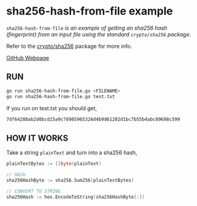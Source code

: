 # sha256-hash-from-file example

`sha256-hash-from-file` _is an example of
getting an sha256 hash (fingerprint) from an input file using the standard
`crypto/sha256` package_.

Refer to the
[crypto/sha256](https://golang.org/pkg/crypto/sha256/)
package for more info.

[GitHub Webpage](https://jeffdecola.github.io/my-go-examples/)

## RUN

```bash
go run sha256-hash-from-file.go <FILENAME>
go run sha256-hash-from-file.go test.txt
```

If you run on test.txt you should get,

```txt
7df64288ab2d0bcd15a9c78985965326d4b9d61202d1bc7b55b4abc89698c599
```

## HOW IT WORKS

Take a string `plainText` and turn into a sha256 hash,

```go
plainTextBytes := []byte(plainText)

// HASH
sha256HashByte := sha256.Sum256(plainTextBytes)

// CONVERT TO STRING
sha256Hash := hex.EncodeToString(sha256HashByte[:])
```
